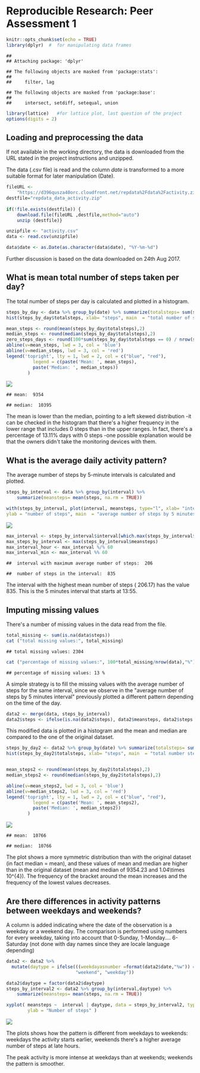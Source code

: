 # Reproducible Research: Peer Assessment 1




```r
knitr::opts_chunk$set(echo = TRUE)
library(dplyr)  #  for manipulating data frames
```

```
## 
## Attaching package: 'dplyr'
```

```
## The following objects are masked from 'package:stats':
## 
##     filter, lag
```

```
## The following objects are masked from 'package:base':
## 
##     intersect, setdiff, setequal, union
```

```r
library(lattice)   #for lattice plot, last question of the project
options(digits = 2)
```

## Loading and preprocessing the data 

If not available in the working directory, the data is downloaded from the URL stated in the project instructions and unzipped.

The data (.csv file) is read and the column _date_  is transformed to a more suitable format for later manipulation (Date).



```r
fileURL <-
    "https://d396qusza40orc.cloudfront.net/repdata%2Fdata%2Factivity.zip" 
destfile="repdata_data_activity.zip"    
  
if(!file.exists(destfile)) {
    download.file(fileURL ,destfile,method="auto") 
    unzip (destfile)}

unzipfile <- "activity.csv"
data <- read.csv(unzipfile)

data$date <- as.Date(as.character(data$date), "%Y-%m-%d")
```

Further discussion is based on the data downloaded on 24th Aug 2017.


## What is mean total number of steps taken per day?

The total number of steps per day is calculated and plotted in a histogram. 


```r
steps_by_day <- data %>% group_by(date) %>% summarize(totalsteps= sum(steps, na.rm = TRUE))
hist(steps_by_day$totalsteps, xlab= "steps", main  = "total number of steps by day")

mean_steps <- round(mean(steps_by_day$totalsteps),2)
median_steps <- round(median(steps_by_day$totalsteps),2)
zero_steps_days <- round(100*sum(steps_by_day$totalsteps == 0) / nrow(steps_by_day), 2)
abline(v=mean_steps, lwd = 3, col = 'blue')
abline(v=median_steps, lwd = 3, col = 'red')
legend('topright', lty = 1, lwd = 2, col = c("blue", "red"),
          legend = c(paste('Mean: ', mean_steps),
          paste('Median: ', median_steps))
        )
```

![](PA1_template_files/figure-html/totalbyday-1.png)<!-- -->

```
## mean:  9354
```

```
## median:  10395
```

The mean is lower than the median, pointing to a left skewed distribution -it can be checked in the
histogram that there's a higher frequency in the lower range that includes 0 steps than in the upper ranges. In fact, there's a percentage of 13.11% days with 0 steps -one possible explanation would be that the owners didn't take the monitoring devices with them.


## What is the average daily activity pattern?

The average number of steps by 5-minute intervals is calculated and plotted. 


```r
steps_by_interval <- data %>% group_by(interval) %>% 
    summarize(meansteps= mean(steps, na.rm = TRUE))

with(steps_by_interval, plot(interval, meansteps, type="l", xlab= "interval", 
ylab = "number of steps", main  = "average number of steps by 5 minutes interval"))
```

![](PA1_template_files/figure-html/interval-1.png)<!-- -->

```r
max_interval <- steps_by_interval$interval[which.max(steps_by_interval$meansteps)]
max_steps_by_interval <- max(steps_by_interval$meansteps)
max_interval_hour <- max_interval %/% 60
max_interval_min <- max_interval %% 60
```


```
##  interval with maximum average number of steps:  206
```

```
##  number of steps in the interval:  835
```

The interval with the highest mean number of steps ( 206.17) has the value 
835.
This is the 5 minutes interval that starts at 13:55.

## Imputing missing values

There's a number of missing values in the data read from the file. 


```r
total_missing <- sum(is.na(data$steps))
cat ("total missing values:", total_missing)
```

```
## total missing values: 2304
```

```r
cat ("percentage of missing values:", 100*total_missing/nrow(data),"%")
```

```
## percentage of missing values: 13 %
```

A simple strategy is to fill the missing values with the average number of steps for the same interval, since we observe in the "average number of steps by 5 minutes interval" previously plotted a different pattern depending on the time of the day. 




```r
data2 <- merge(data, steps_by_interval)
data2$steps <- ifelse(is.na(data2$steps), data2$meansteps, data2$steps )
```

This modified data is plotted in a histogram and the mean and median are compared to the one of the
original dataset. 


```r
steps_by_day2 <- data2 %>% group_by(date) %>% summarize(totalsteps= sum(steps, na.rm = TRUE))
hist(steps_by_day2$totalsteps, xlab= "steps", main  = "total number steps by day")


mean_steps2 <- round(mean(steps_by_day2$totalsteps),2)
median_steps2 <- round(median(steps_by_day2$totalsteps),2)

abline(v=mean_steps2, lwd = 3, col = 'blue')
abline(v=median_steps2, lwd = 3, col = 'red')
legend('topright', lty = 1, lwd = 2, col = c("blue", "red"),
          legend = c(paste('Mean: ', mean_steps2),
          paste('Median: ', median_steps2))
        )
```

![](PA1_template_files/figure-html/totalbyday2-1.png)<!-- -->


```
## mean:  10766
```

```
## median:  10766
```

The plot shows a more  symmetric distribution than with the original dataset (in fact median = mean), 
and these values of mean and median are higher than in the original dataset (mean and median of 9354.23 and 1.04\times 10^{4}). The frequency of the bracket around the mean increases and the frequency of the lowest values decreases.


## Are there differences in activity patterns between weekdays and weekends?

A column is added indicating where the date of the observation is a weekday or a weekend day. The
comparison is performed using numbers for every weekday, taking into account that 0-Sunday, 1-Monday.... 6-Saturday (not done with day names since they are locale language depending)


```r
data2 <- data2 %>%
  mutate(daytype = ifelse(((weekdayasnumber =format(data2$date,"%w")) == "0" | weekdayasnumber== "6"),
                          "weekend", "weekday"))

data2$daytype = factor(data2$daytype)
steps_by_interval2 <- data2 %>% group_by(interval,daytype) %>%
    summarize(meansteps= mean(steps, na.rm = TRUE))

xyplot( meansteps ~  interval | daytype, data = steps_by_interval2, type="l",layout=c(1,2), 
        ylab = "Number of steps" )
```

![](PA1_template_files/figure-html/weekends-1.png)<!-- -->

The plots shows how the pattern is different from weekdays to weekends: weekdays the activity starts earlier, weekends there's a higher average number of steps at late hours.

The peak activity is more intense at weekdays than at weekends; weekends the pattern is smoother.
